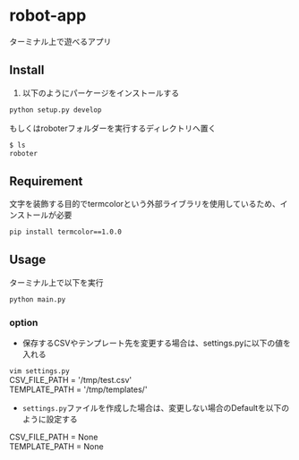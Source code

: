 # robot-app
ターミナル上で遊べるアプリ

## Install

1. 以下のようにパーケージをインストールする
```bash
python setup.py develop
```

もしくはroboterフォルダーを実行するディレクトリへ置く

```bash
$ ls
roboter
```

## Requirement
文字を装飾する目的でtermcolorという外部ライブラリを使用しているため、インストールが必要
```bash
pip install termcolor==1.0.0
```

## Usage

ターミナル上で以下を実行
```bash
python main.py
```

### option
- 保存するCSVやテンプレート先を変更する場合は、settings.pyに以下の値を入れる

`vim settings.py`<br>
CSV_FILE_PATH = '/tmp/test.csv'<br>
TEMPLATE_PATH = '/tmp/templates/'

- `settings.py`ファイルを作成した場合は、変更しない場合のDefaultを以下のように設定する

CSV_FILE_PATH = None<br>
TEMPLATE_PATH = None
